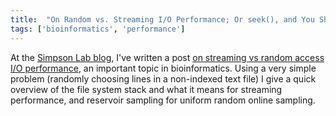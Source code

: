 ```yaml
---
title:  "On Random vs. Streaming I/O Performance; Or seek(), and You Shall Find --- Eventually."
tags: ['bioinformatics', 'performance']
---
```


At the [Simpson Lab blog](http://simpsonlab.github.io/blog/), I've written a post
[on streaming vs random access I/O performance](http://simpsonlab.github.io/2015/05/19/io-performance/),
an important topic in bioinformatics. Using a very simple problem (randomly choosing lines in a 
non-indexed text file) I give a quick overview of the file system stack and what it means for
streaming performance, and reservoir sampling for uniform random online sampling.
